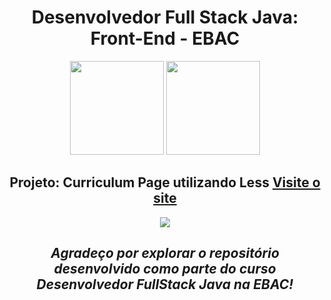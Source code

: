 <div align="center">

  # Desenvolvedor Full Stack Java: Front-End - EBAC   
  <img src="https://i.postimg.cc/3xbR5F7H/rounded-in-photoretrica.png" width="150">
  <img src="https://cdn.jsdelivr.net/gh/devicons/devicon/icons/less/less-plain-wordmark.svg" width="150">

  ## Projeto: Curriculum Page utilizando Less <a href="https://cv-page-qxk3np9xw-maxjdev.vercel.app/">Visite o site</a>
  <img src="https://i.postimg.cc/90JSWGwh/screencapture-cv-page-qxk3np9xw-maxjdev-vercel-app-2023-12-01-10-21-09.png">

  ## <i>Agradeço por explorar o repositório desenvolvido como parte do curso Desenvolvedor FullStack Java na EBAC!</i>
</div>
